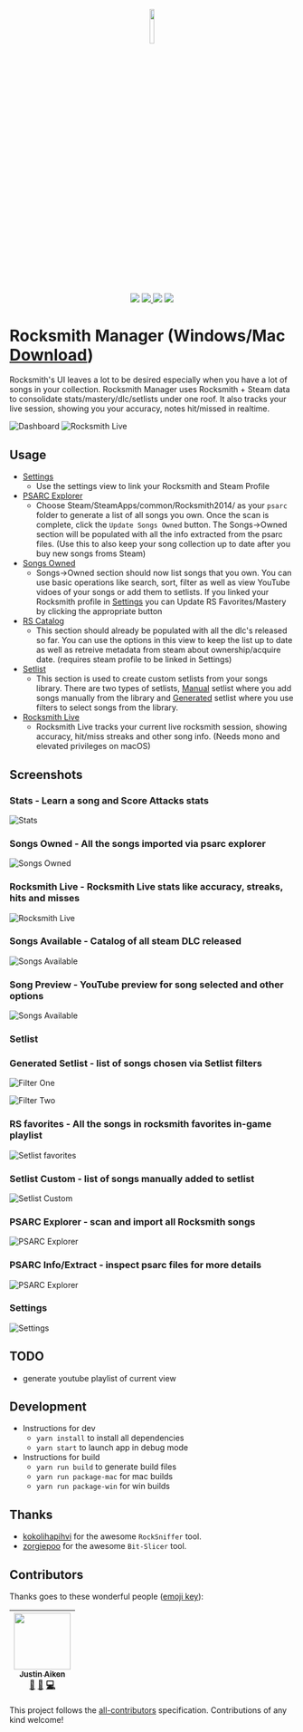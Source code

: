 <p align="center">
<img width=12.5% src="https://github.com/sandiz/rs-manager/blob/master/src/assets/icons/icon-1024x1024.png">
</p>
<p align="center">
<a href="https://github.com/sandiz/rs-manager/releases/latest"><img src="https://img.shields.io/github/release/sandiz/rs-manager.svg" /></a>
<a href="https://github.com/sandiz/rs-manager/issues"><img src="https://img.shields.io/github/issues/sandiz/rs-manager.svg" /> </a>
<img src="https://img.shields.io/badge/contributions-welcome-orange.svg" />
<img src="https://img.shields.io/github/license/sandiz/rs-manager.svg" />
</p>


# Rocksmith Manager (Windows/Mac [Download](https://github.com/sandiz/rs-manager/releases/latest))
Rocksmith's UI leaves a lot to be desired especially when you have a lot of songs in your collection.  Rocksmith Manager uses Rocksmith + Steam data to consolidate stats/mastery/dlc/setlists under one roof. It also tracks your live session, showing you your accuracy, notes hit/missed in realtime.

![Dashboard](https://github.com/sandiz/rs-manager/raw/master/screenshots/images/dashboard.png)
![Rocksmith Live](https://raw.githubusercontent.com/sandiz/rs-manager/master/screenshots/images/mysetup.png)

## Usage
- [Settings](#settings)
    - Use the settings view to link your Rocksmith and Steam Profile
- [PSARC Explorer](#psarc-explorer)
    - Choose Steam/SteamApps/common/Rocksmith2014/ as your `psarc` folder to generate a list of all songs you own. Once the scan is complete, click the `Update Songs Owned` button. The Songs->Owned section will be populated with all the info extracted from the psarc files. (Use this to also keep your song collection up to date after you buy new songs froms Steam)
- [Songs Owned](#songs-owned)
    - Songs->Owned section should now list songs that you own. You can use basic operations like search, sort, filter as well as view YouTube vidoes of your songs or add them to setlists. If you linked your Rocksmith profile in [Settings](#settings) you can Update RS Favorites/Mastery by clicking the appropriate button
- [RS Catalog](#songs-available)
    - This section should already be populated with all the dlc's released so far. You can use the options in this view to keep the list up to date as well as retreive metadata from steam about ownership/acquire date. (requires steam profile to be linked in Settings)
- [Setlist](#setlist)
    - This section is used to create custom setlists from your songs library. There are two types of setlists, [Manual](#setlist-custom) setlist where you add songs manually from the library and [Generated](#generated-setlist) setlist where you use filters to select songs from the library.
- [Rocksmith Live](#rocksmith-live)
    - Rocksmith Live tracks your current live rocksmith session, showing accuracy, hit/miss streaks
    and other song info. (Needs mono and elevated privileges on macOS)

## Screenshots
### Stats - Learn a song and Score Attacks stats
![Stats](https://github.com/sandiz/rs-manager/raw/master/screenshots/images/dashboard.stats.png)
### Songs Owned - All the songs imported via psarc explorer
![Songs Owned](https://github.com/sandiz/rs-manager/raw/master/screenshots/images/songs.owned.png)
### Rocksmith Live - Rocksmith Live stats like accuracy, streaks, hits and misses
![Rocksmith Live](https://github.com/sandiz/rs-manager/raw/master/screenshots/images/rs-live.png)
### Songs Available - Catalog of all steam DLC released
![Songs Available](https://github.com/sandiz/rs-manager/raw/master/screenshots/images/songs.available.png)
### Song Preview - YouTube preview for song selected and other options
![Songs Available](https://github.com/sandiz/rs-manager/raw/master/screenshots/images/songPreview.png)
### Setlist
### Generated Setlist - list of songs chosen via Setlist filters
![Filter One](https://raw.githubusercontent.com/sandiz/rs-manager/master/screenshots/images/custom.setlist.filterone.jpg)

![Filter Two](https://raw.githubusercontent.com/sandiz/rs-manager/master/screenshots/images/custom.setlist.filtertwo.jpg)
### RS favorites - All the songs in rocksmith favorites in-game playlist
![Setlist favorites](https://github.com/sandiz/rs-manager/raw/master/screenshots/images/setlist.favorites.png)
### Setlist Custom - list of songs manually added to setlist
![Setlist Custom](https://github.com/sandiz/rs-manager/raw/master/screenshots/images/setlist.practicelist.png)
### PSARC Explorer - scan and import all Rocksmith songs
![PSARC Explorer](https://github.com/sandiz/rs-manager/raw/master/screenshots/images/psarcExplorer.png)
### PSARC Info/Extract - inspect psarc files for more details
![PSARC Explorer](https://github.com/sandiz/rs-manager/raw/master/screenshots/images/extractFromPsarc.png)
### Settings
![Settings](https://github.com/sandiz/rs-manager/raw/master/screenshots/images/settings.png)


## TODO
- generate youtube playlist of current view

## Development
- Instructions for dev
    - `yarn install` to install all dependencies
    - `yarn start` to launch app in debug mode
- Instructions for build
    - `yarn run build` to generate build files
    - `yarn run package-mac` for mac builds
    - `yarn run package-win` for win builds

## Thanks
   - [kokolihapihvi](https://github.com/kokolihapihvi/RockSniffer) for the awesome `RockSniffer` tool.
   - [zorgiepoo](https://github.com/zorgiepoo/Bit-Slicer) for the awesome `Bit-Slicer` tool.

## Contributors

Thanks goes to these wonderful people ([emoji key](https://github.com/kentcdodds/all-contributors#emoji-key)):

<!-- ALL-CONTRIBUTORS-LIST:START - Do not remove or modify this section -->
<!-- prettier-ignore -->
| [<img src="https://avatars3.githubusercontent.com/u/1568662?v=4" width="100px;"/><br /><sub><b>Justin Aiken</b></sub>](https://justinaiken.com)<br />[🐛](https://github.com/sandiz/rs-manager/issues?q=author%3AJustinAiken "Bug reports") [🤔](#ideas-JustinAiken "Ideas, Planning, & Feedback") [💻](https://github.com/sandiz/rs-manager/commits?author=JustinAiken "Code") |
| :---: |
<!-- ALL-CONTRIBUTORS-LIST:END -->

This project follows the [all-contributors](https://github.com/kentcdodds/all-contributors) specification. Contributions of any kind welcome!
